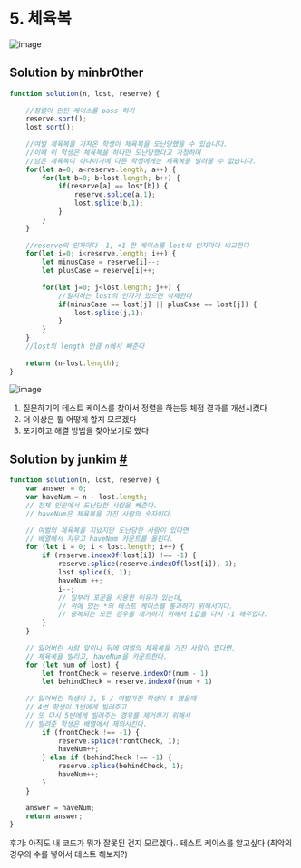 # 5. 체육복

![image](https://user-images.githubusercontent.com/24728385/105637042-9f9b2f00-5eae-11eb-8ddd-ec781d3fd368.png)

## Solution by minbr0ther

```js
function solution(n, lost, reserve) {
    
  	//정렬이 안된 케이스를 pass 하기
    reserve.sort();
    lost.sort();
    
    //여벌 체육복을 가져온 학생이 체육복을 도난당했을 수 있습니다. 
    //이때 이 학생은 체육복을 하나만 도난당했다고 가정하며
  	//남은 체육복이 하나이기에 다른 학생에게는 체육복을 빌려줄 수 없습니다.
    for(let a=0; a<reserve.length; a++) {
        for(let b=0; b<lost.length; b++) {
            if(reserve[a] == lost[b]) {
                reserve.splice(a,1);
                lost.splice(b,1);
            }
        }
    }
    
    //reserve의 인자마다 -1, +1 한 케이스를 lost의 인자마다 비교한다
    for(let i=0; i<reserve.length; i++) {
        let minusCase = reserve[i]--;
        let plusCase = reserve[i]++;
        
        for(let j=0; j<lost.length; j++) {
            //일치하는 lost의 인자가 있으면 삭제한다
            if(minusCase == lost[j] || plusCase == lost[j]) {
                lost.splice(j,1);
            }
        }
    }
    //lost의 length 만큼 n에서 빼준다
    
    return (n-lost.length);
}
```

![image](https://user-images.githubusercontent.com/24728385/105637099-f3a61380-5eae-11eb-9f36-f2c5e4c17d39.png)



1. 질문하기의 테스트 케이스를 찾아서 정렬을 하는등 체점 결과를 개선시켰다
2. 더 이상은 뭘 어떻게 할지 모르겠다
3. 포기하고 해결 방법을 찾아보기로 했다



## Solution by junkim [#](https://junkim.netlify.app/posts/programmers0608)

```js
function solution(n, lost, reserve) {
    var answer = 0;
    var haveNum = n - lost.length; 
  	// 전체 인원에서 도난당한 사람을 빼준다.
  	// haveNum은 체육복을 가진 사람의 숫자이다.

  	// 여벌의 체육복을 지녔지만 도난당한 사람이 있다면 
  	// 배열에서 지우고 haveNum 카운트를 올린다.
    for (let i = 0; i < lost.length; i++) {
        if (reserve.indexOf(lost[i]) !== -1) {
            reserve.splice(reserve.indexOf(lost[i]), 1);
            lost.splice(i, 1);
            haveNum ++;
            i--;				
          	// 일부러 포문을 사용한 이유가 있는데,
          	// 위에 있는 *의 테스트 케이스를 통과하기 위해서이다.
          	// 중복되는 모든 경우를 제거하기 위해서 i값을 다시 -1 해주었다.
        }
    }
	
  	// 잃어버린 사람 앞이나 뒤에 여벌의 체육복을 가진 사람이 있다면,
  	// 체육복을 빌리고, haveNum을 카운트한다.
    for (let num of lost) {
        let frontCheck = reserve.indexOf(num - 1)
        let behindCheck = reserve.indexOf(num + 1)
		
    // 잃어버린 학생이 3, 5 / 여벌가진 학생이 4 였을때
    // 4번 학생이 3번에게 빌려주고 
    // 또 다시 5번에게 빌려주는 경우를 제거하기 위해서
    // 빌려준 학생은 배열에서 제외시킨다.
        if (frontCheck !== -1) {
            reserve.splice(frontCheck, 1);
            haveNum++;
        } else if (behindCheck !== -1) {
            reserve.splice(behindCheck, 1);
            haveNum++;
        }
    }

    answer = haveNum;
    return answer;
}
```



후기: 아직도 내 코드가 뭐가 잘못된 건지 모르겠다.. 테스트 케이스를 알고싶다 (최악의 경우의 수를 넣어서 테스트 해보자?)